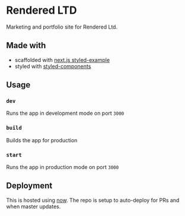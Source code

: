 # Rendered LTD

Marketing and portfolio site for Rendered Ltd.

## Made with

- scaffolded with [next.js styled-example](https://github.com/zeit/next.js/tree/canary/examples/with-styled-components)
- styled with [styled-components](https://github.com/styled-components/styled-components)

## Usage

### `dev`

Runs the app in development mode on port `3000`

### `build`

Builds the app for production

### `start`

Runs the app in production mode on port `3000`

## Deployment

This is hosted using [now](https://zeit.co/now). The repo is setup to auto-deploy for PRs and when master updates.
